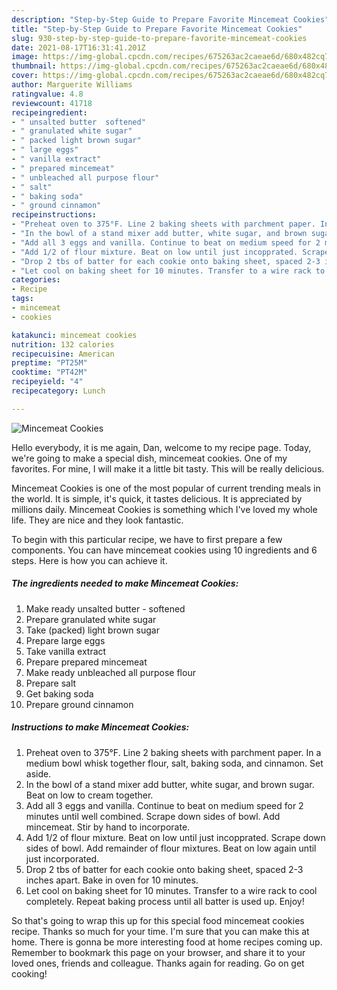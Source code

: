 ```yaml
---
description: "Step-by-Step Guide to Prepare Favorite Mincemeat Cookies"
title: "Step-by-Step Guide to Prepare Favorite Mincemeat Cookies"
slug: 930-step-by-step-guide-to-prepare-favorite-mincemeat-cookies
date: 2021-08-17T16:31:41.201Z
image: https://img-global.cpcdn.com/recipes/675263ac2caeae6d/680x482cq70/mincemeat-cookies-recipe-main-photo.jpg
thumbnail: https://img-global.cpcdn.com/recipes/675263ac2caeae6d/680x482cq70/mincemeat-cookies-recipe-main-photo.jpg
cover: https://img-global.cpcdn.com/recipes/675263ac2caeae6d/680x482cq70/mincemeat-cookies-recipe-main-photo.jpg
author: Marguerite Williams
ratingvalue: 4.8
reviewcount: 41718
recipeingredient:
- " unsalted butter  softened"
- " granulated white sugar"
- " packed light brown sugar"
- " large eggs"
- " vanilla extract"
- " prepared mincemeat"
- " unbleached all purpose flour"
- " salt"
- " baking soda"
- " ground cinnamon"
recipeinstructions:
- "Preheat oven to 375°F. Line 2 baking sheets with parchment paper. In a medium bowl whisk together flour, salt, baking soda, and cinnamon. Set aside."
- "In the bowl of a stand mixer add butter, white sugar, and brown sugar. Beat on low to cream together."
- "Add all 3 eggs and vanilla. Continue to beat on medium speed for 2 minutes until well combined. Scrape down sides of bowl. Add mincemeat. Stir by hand to incorporate."
- "Add 1/2 of flour mixture. Beat on low until just incopprated. Scrape down sides of bowl. Add remainder of flour mixtures. Beat on low again until just incorporated."
- "Drop 2 tbs of batter for each cookie onto baking sheet, spaced 2-3 inches apart. Bake in oven for 10 minutes."
- "Let cool on baking sheet for 10 minutes. Transfer to a wire rack to cool completely. Repeat baking process until all batter is used up. Enjoy!"
categories:
- Recipe
tags:
- mincemeat
- cookies

katakunci: mincemeat cookies 
nutrition: 132 calories
recipecuisine: American
preptime: "PT25M"
cooktime: "PT42M"
recipeyield: "4"
recipecategory: Lunch

---
```



![Mincemeat Cookies](https://img-global.cpcdn.com/recipes/675263ac2caeae6d/680x482cq70/mincemeat-cookies-recipe-main-photo.jpg)

Hello everybody, it is me again, Dan, welcome to my recipe page. Today, we're going to make a special dish, mincemeat cookies. One of my favorites. For mine, I will make it a little bit tasty. This will be really delicious.



Mincemeat Cookies is one of the most popular of current trending meals in the world. It is simple, it's quick, it tastes delicious. It is appreciated by millions daily. Mincemeat Cookies is something which I've loved my whole life. They are nice and they look fantastic.


To begin with this particular recipe, we have to first prepare a few components. You can have mincemeat cookies using 10 ingredients and 6 steps. Here is how you can achieve it.

<!--inarticleads1-->

##### The ingredients needed to make Mincemeat Cookies:

1. Make ready  unsalted butter - softened
1. Prepare  granulated white sugar
1. Take  (packed) light brown sugar
1. Prepare  large eggs
1. Take  vanilla extract
1. Prepare  prepared mincemeat
1. Make ready  unbleached all purpose flour
1. Prepare  salt
1. Get  baking soda
1. Prepare  ground cinnamon




<!--inarticleads2-->

##### Instructions to make Mincemeat Cookies:

1. Preheat oven to 375°F. Line 2 baking sheets with parchment paper. In a medium bowl whisk together flour, salt, baking soda, and cinnamon. Set aside.
1. In the bowl of a stand mixer add butter, white sugar, and brown sugar. Beat on low to cream together.
1. Add all 3 eggs and vanilla. Continue to beat on medium speed for 2 minutes until well combined. Scrape down sides of bowl. Add mincemeat. Stir by hand to incorporate.
1. Add 1/2 of flour mixture. Beat on low until just incopprated. Scrape down sides of bowl. Add remainder of flour mixtures. Beat on low again until just incorporated.
1. Drop 2 tbs of batter for each cookie onto baking sheet, spaced 2-3 inches apart. Bake in oven for 10 minutes.
1. Let cool on baking sheet for 10 minutes. Transfer to a wire rack to cool completely. Repeat baking process until all batter is used up. Enjoy!




So that's going to wrap this up for this special food mincemeat cookies recipe. Thanks so much for your time. I'm sure that you can make this at home. There is gonna be more interesting food at home recipes coming up. Remember to bookmark this page on your browser, and share it to your loved ones, friends and colleague. Thanks again for reading. Go on get cooking!
